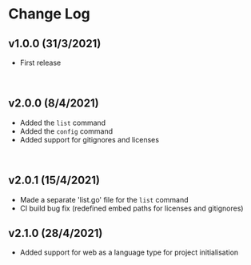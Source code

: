 # Change Log

## v1.0.0 (31/3/2021)
- First release

<br>

## v2.0.0 (8/4/2021)
- Added the `list` command
- Added the `config` command
- Added support for gitignores and licenses

<br>

## v2.0.1 (15/4/2021)
- Made a separate 'list.go' file for the `list` command
- CI build bug fix (redefined embed paths for licenses and gitignores)

## v2.1.0 (28/4/2021)
- Added support for web as a language type for project initialisation